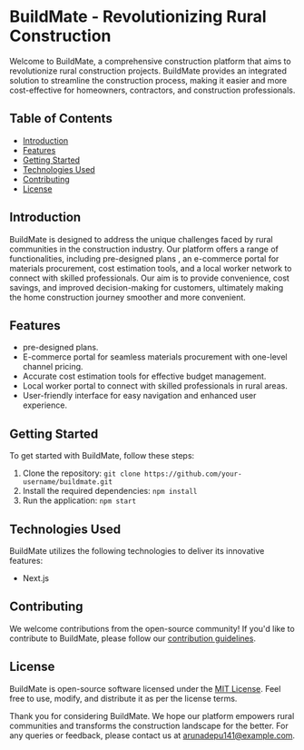 # BuildMate - Revolutionizing Rural Construction



Welcome to BuildMate, a comprehensive construction platform that aims to revolutionize rural construction projects. BuildMate provides an integrated solution to streamline the construction process, making it easier and more cost-effective for homeowners, contractors, and construction professionals.

## Table of Contents
- [Introduction](#introduction)
- [Features](#features)
- [Getting Started](#getting-started)
- [Technologies Used](#technologies-used)
- [Contributing](#contributing)
- [License](#license)

## Introduction
BuildMate is designed to address the unique challenges faced by rural communities in the construction industry. Our platform offers a range of functionalities, including pre-designed plans , an e-commerce portal for materials procurement, cost estimation tools, and a local worker network to connect with skilled professionals. Our aim is to provide convenience, cost savings, and improved decision-making for customers, ultimately making the home construction journey smoother and more convenient.

## Features
- pre-designed plans.
- E-commerce portal for seamless materials procurement with one-level channel pricing.
- Accurate cost estimation tools for effective budget management.
- Local worker portal to connect with skilled professionals in rural areas.
- User-friendly interface for easy navigation and enhanced user experience.

## Getting Started
To get started with BuildMate, follow these steps:

1. Clone the repository: `git clone https://github.com/your-username/buildmate.git`
2. Install the required dependencies: `npm install`
3. Run the application: `npm start`

## Technologies Used
BuildMate utilizes the following technologies to deliver its innovative features:

- Next.js


## Contributing
We welcome contributions from the open-source community! If you'd like to contribute to BuildMate, please follow our [contribution guidelines](CONTRIBUTING.md).

## License
BuildMate is open-source software licensed under the [MIT License](LICENSE). Feel free to use, modify, and distribute it as per the license terms.

Thank you for considering BuildMate. We hope our platform empowers rural communities and transforms the construction landscape for the better. For any queries or feedback, please contact us at arunadepu141@example.com.
